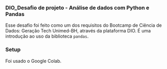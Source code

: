 ### DIO_Desafio de projeto - Análise de dados com Python e Pandas

Esse desafio foi feito como um dos requisitos do Bootcamp de Ciência de Dados: Geração Tech Unimed-BH, através da plataforma DIO. É uma introdução ao uso da biblioteca `pandas`.


### Setup

Foi usado o Google Colab.
